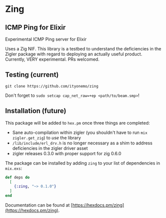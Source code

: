 # Zing

## ICMP Ping for Elixir

Experimental ICMP Ping server for Elixir

Uses a Zig NIF.  This library is a testbed to understand the
deficiencies in the Zigler package with regard to deploying an actually
useful product.  Currently, VERY experimental.  PRs welcomed.

## Testing (current)

`git clone https://github.com/ityonemo/zing`

Don't forget to `sudo setcap cap_net_raw=+ep <path/to/beam.smp>`!

## Installation (future)

This package will be added to `hex.pm` once three things are completed:

- Sane auto-compilation within zigler (you shouldn't have to run `mix zigler.get_zig`) to *use* the library
- `/lib/include/erl_drv.h` is no longer necessary as a shim to address
  deficiencies in the zigler driver asset
- zigler releases 0.3.0 with proper support for zig 0.6.0

The package can be installed by adding `zing` to your list of
dependencies in `mix.exs`:

```elixir
def deps do
  [
    {:zing, "~> 0.1.0"}
  ]
end
```

Documentation can be found at [https://hexdocs.pm/zing](https://hexdocs.pm/zing).

